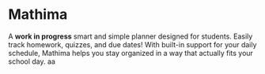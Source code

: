 # Mathima

A **work in progress** smart and simple planner designed for students. Easily track homework, quizzes, and due dates! With built-in support for your daily schedule, Mathima helps you stay organized in a way that actually fits your school day.
aa